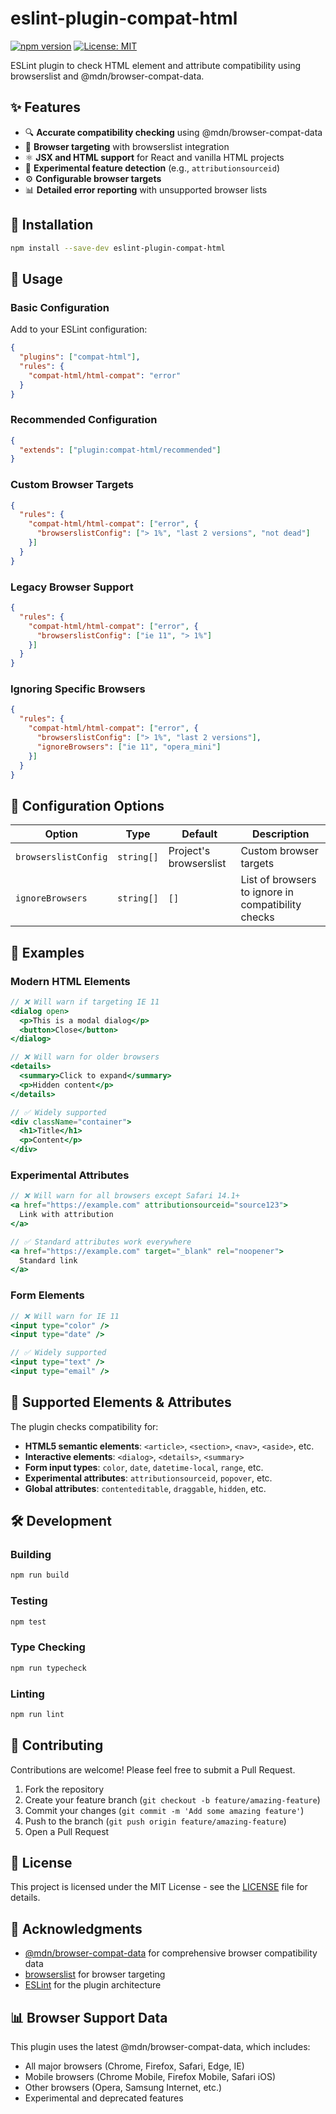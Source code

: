 # eslint-plugin-compat-html

[![npm version](https://badge.fury.io/js/eslint-plugin-compat-html.svg)](https://badge.fury.io/js/eslint-plugin-compat-html)
[![License: MIT](https://img.shields.io/badge/License-MIT-yellow.svg)](https://opensource.org/licenses/MIT)

ESLint plugin to check HTML element and attribute compatibility using browserslist and @mdn/browser-compat-data.

## ✨ Features

- 🔍 **Accurate compatibility checking** using @mdn/browser-compat-data
- 🎯 **Browser targeting** with browserslist integration
- ⚛️ **JSX and HTML support** for React and vanilla HTML projects
- 🧪 **Experimental feature detection** (e.g., `attributionsourceid`)
- ⚙️ **Configurable browser targets**
- 📊 **Detailed error reporting** with unsupported browser lists

## 🚀 Installation

```bash
npm install --save-dev eslint-plugin-compat-html
```

## 📖 Usage

### Basic Configuration

Add to your ESLint configuration:

```json
{
  "plugins": ["compat-html"],
  "rules": {
    "compat-html/html-compat": "error"
  }
}
```

### Recommended Configuration

```json
{
  "extends": ["plugin:compat-html/recommended"]
}
```

### Custom Browser Targets

```json
{
  "rules": {
    "compat-html/html-compat": ["error", {
      "browserslistConfig": ["> 1%", "last 2 versions", "not dead"]
    }]
  }
}
```

### Legacy Browser Support

```json
{
  "rules": {
    "compat-html/html-compat": ["error", {
      "browserslistConfig": ["ie 11", "> 1%"]
    }]
  }
}
```

### Ignoring Specific Browsers

```json
{
  "rules": {
    "compat-html/html-compat": ["error", {
      "browserslistConfig": ["> 1%", "last 2 versions"],
      "ignoreBrowsers": ["ie 11", "opera_mini"]
    }]
  }
}
```

## 🔧 Configuration Options

| Option | Type | Default | Description |
|--------|------|---------|-------------|
| `browserslistConfig` | `string[]` | Project's browserslist | Custom browser targets |
| `ignoreBrowsers` | `string[]` | `[]` | List of browsers to ignore in compatibility checks |

## 📝 Examples

### Modern HTML Elements

```jsx
// ❌ Will warn if targeting IE 11
<dialog open>
  <p>This is a modal dialog</p>
  <button>Close</button>
</dialog>

// ❌ Will warn for older browsers
<details>
  <summary>Click to expand</summary>
  <p>Hidden content</p>
</details>

// ✅ Widely supported
<div className="container">
  <h1>Title</h1>
  <p>Content</p>
</div>
```

### Experimental Attributes

```jsx
// ❌ Will warn for all browsers except Safari 14.1+
<a href="https://example.com" attributionsourceid="source123">
  Link with attribution
</a>

// ✅ Standard attributes work everywhere
<a href="https://example.com" target="_blank" rel="noopener">
  Standard link
</a>
```

### Form Elements

```jsx
// ❌ Will warn for IE 11
<input type="color" />
<input type="date" />

// ✅ Widely supported
<input type="text" />
<input type="email" />
```

## 🎯 Supported Elements & Attributes

The plugin checks compatibility for:

- **HTML5 semantic elements**: `<article>`, `<section>`, `<nav>`, `<aside>`, etc.
- **Interactive elements**: `<dialog>`, `<details>`, `<summary>`
- **Form input types**: `color`, `date`, `datetime-local`, `range`, etc.
- **Experimental attributes**: `attributionsourceid`, `popover`, etc.
- **Global attributes**: `contenteditable`, `draggable`, `hidden`, etc.

## 🛠️ Development

### Building

```bash
npm run build
```

### Testing

```bash
npm test
```

### Type Checking

```bash
npm run typecheck
```

### Linting

```bash
npm run lint
```

## 🤝 Contributing

Contributions are welcome! Please feel free to submit a Pull Request.

1. Fork the repository
2. Create your feature branch (`git checkout -b feature/amazing-feature`)
3. Commit your changes (`git commit -m 'Add some amazing feature'`)
4. Push to the branch (`git push origin feature/amazing-feature`)
5. Open a Pull Request

## 📄 License

This project is licensed under the MIT License - see the [LICENSE](LICENSE) file for details.

## 🙏 Acknowledgments

- [@mdn/browser-compat-data](https://github.com/mdn/browser-compat-data) for comprehensive browser compatibility data
- [browserslist](https://github.com/browserslist/browserslist) for browser targeting
- [ESLint](https://eslint.org/) for the plugin architecture

## 📊 Browser Support Data

This plugin uses the latest @mdn/browser-compat-data, which includes:

- All major browsers (Chrome, Firefox, Safari, Edge, IE)
- Mobile browsers (Chrome Mobile, Firefox Mobile, Safari iOS)
- Other browsers (Opera, Samsung Internet, etc.)
- Experimental and deprecated features